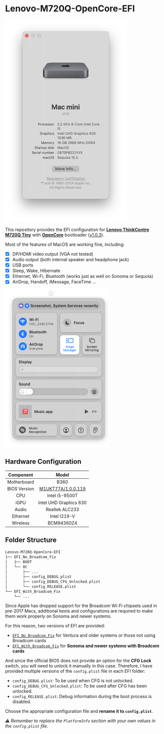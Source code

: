 # Lenovo-M720Q-OpenCore-EFI

![about_this_mac](./README.assets/about_this_mac.png)

This repository provides the EFI configuration for **[Lenovo ThinkCentre M720Q Tiny](https://www.lenovo.com/us/en/p/desktops/thinkcentre/m-series-tiny/thinkcentre-m720q/11tc1mtm72q)** with **[OpenCore](https://github.com/acidanthera/OpenCorePkg)** bootloader ([v1.0.3](https://github.com/acidanthera/OpenCorePkg/releases/tag/1.0.3)).

Most of the features of MacOS are working fine, including:

- [x] DP/HDMI video output (VGA not tested)
- [x] Audio output (both internal speaker and headphone jack)
- [x] USB ports
- [x] Sleep, Wake, Hibernate
- [x] Ethernet, Wi-Fi, Bluetooth (works just as well on Sonoma or Sequoia)
- [x] AirDrop, Handoff, iMessage, FaceTime ...

![control_center](./README.assets/control_center.png)

## Hardware Configuration

|  Component   |                                                                                  Model                                                                                   |
| :----------: | :----------------------------------------------------------------------------------------------------------------------------------------------------------------------: |
| Motherboard  |                                                                                   B360                                                                                   |
| BIOS Version | [M1UKT77A/1.0.0.119](https://support.lenovo.com/us/en/downloads/ds503907-flash-bios-update-thinkcentre-m720t-m720s-m720q-m920t-m920s-m920q-m920x-thinkstation-p330-tiny) |
|     CPU      |                                                                              Intel i5-9500T                                                                              |
|     iGPU     |                                                                          Intel UHD Graphics 630                                                                          |
|    Audio     |                                                                              Realtek ALC233                                                                              |
|   Ethernet   |                                                                               Intel I219-V                                                                               |
|   Wireless   |                                                                                BCM94360Z4                                                                                |

## Folder Structure

```plaintext
Lenovo-M720Q-OpenCore-EFI
├── EFI_No_Broadcom_Fix
│   ├── BOOT
│   └── OC
│       ├── ...
│       ├── config_DEBUG.plist
│       ├── config_DEBUG_CFG_Unlocked.plist
│       └── config_RELEASE.plist
└── EFI_With_Broadcom_Fix
    └── ...
```

Since Apple has dropped support for the Broadcom Wi-Fi chipsets used in pre-2017 Macs, additional kexts and configurations are required to make them work properly on Sonoma and newer systems.

For this reason, two versions of EFI are provided:

- [`EFI_No_Broadcom_Fix`](./EFI_No_Broadcom_Fix) for Ventura and older systems or those not using Broadcom cards
- [`EFI_With_Broadcom_Fix`](./EFI_With_Broadcom_Fix) for **Sonoma and newer systems with Broadcom cards**

And since the official BIOS does not provide an option for the **CFG Lock** switch, you will need to unlock it manually in this case. Therefore, I have provided multiple versions of the `config.plist` file in each EFI folder:

- `config_DEBUG.plist`: To be used when CFG is not unlocked.
- `config_DEBUG_CFG_Unlocked.plist`: To be used after CFG has been unlocked.
- `config_RELEASE.plist`: Debug information during the boot process is disabled.

Choose the appropriate configuration file and **rename it to `config.plist`**.

*:warning: Remember to replace the `PlatformInfo` section with your own values in the `config.plist` file.*